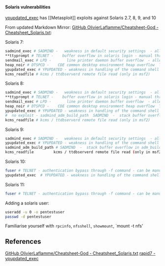 
#### Solaris vulnerabilities

[ypupdated_exec](https://www.rapid7.com/db/modules/exploit/solaris/sunrpc/ypupdated_exec/) has [[Metasploit]] exploits against Solaris 2.7, 8, 9, and 10


From updated Markdown Mirror: [GitHub OlivierLaflamme/Cheatsheet-God - Cheatsheet_Solaris.txt](https://github.com/OlivierLaflamme/Cheatsheet-God/blob/master/Cheatsheet_Solaris.txt):

Solaris 7:
```bash
sadmind_exec # SADMIND -   weakness in default security settings  - allows root - rootdown.pl
**ttyprompt # TELNET -    buffer overflow in solaris login - manual through telnet client
sendmail_exec # LPD -       line printer daemon buffer overflow  - allows root
heap_noir # DTSPCD -    CDE common desktop environment heap overflow  TCP port 6112, runs with root
ypupdated_exec # YPUPDATED - weakness in handling of the command shell - allows root
kcms_readfile # kcms / ttdbserverd remote file read (only in msf2)
```

Solaris 8:       
```bash
sadmind_exec # SADMIND -   weakness in default security settings  - allows root - rootdown.pl
**ttyprompt # TELNET -    buffer overflow in solaris login - manual through telnet client
sendmail_exec # LPD -       line printer daemon buffer overflow  - allows root
heap_noir # DTSPCD -    CDE common desktop environment heap overflow  TCP port 6112, runs with root
ypupdated_exec # YPUPDATED - weakness in handling of the command shell - allows root.
#  no exploit - sadmind_adm_build_path  SADMIND  -  stack buffer overflow in adm_build_path() function.
kcms_readfile # kcms / ttdbserverd remote file read (only in msf2)
```

Solaris 9:
```bash
sadmind_exec # SADMIND -   weakness in default security settings  - allows root - rootdown.pl
ypupdated_exec # YPUPDATED - weakness in handling of the command shell - allows root.
sadmind_adm_build_path # SADMIND  -  stack buffer overflow in adm_build_path() function.
kcms_readfile         kcms / ttdbserverd remote file read (only in msf2)
```
Solaris 10:
```bash
fuser # TELNET - authentication bypass through -f command - can be manually exploited
ypupdated_exec  # YPUPDATED - weakness in handling of the command shell - allows root.
```


Solaris 11:
```bash
fuser # TELNET - authentication bypass through -f command - can be manually exploited 
```

Adding a solaris user:
```bash
useradd -u 0 -o pentestuser 
passwd -d pentestuser
```
Familiarise yourself with `rpcinfo`, `nfsshell`, `showmount`, `mount -t nfs'


## References

[GitHub OlivierLaflamme/Cheatsheet-God - Cheatsheet_Solaris.txt](https://github.com/OlivierLaflamme/Cheatsheet-God/blob/master/Cheatsheet_Solaris.txt)
[rapid7 - ypupdated_exec](https://www.rapid7.com/db/modules/exploit/solaris/sunrpc/ypupdated_exec/)
